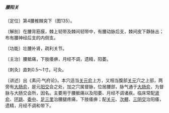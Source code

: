 ##### 腰阳关

〔定位〕第4腰椎棘突下（图135）。

〔解剖〕在腰背筋膜，棘上韧带及棘间韧带中，有腰动脉后支，棘间皮下静脉丛；布有腰神经后支的内侧支。

〔功能〕壮腰补肾，疏利关节。

〔主治〕腰骶痛，下肢痿痹，月经不调，遗精，阳萎。

〔刺灸〕直刺0.5～1寸。可灸。

〔讲述〕出《素问·气府论》。本穴适当[关元俞](https://www.gmzyjc.com/read/zjs/zjs3.1.7-8-0.0.1.3.26.md)上方，又相当腹部[关元](https://www.gmzyjc.com/read/zjs/zjs3.2.1-0.1.1.3.4.md)穴之上部，两旁有[大肠俞](https://www.gmzyjc.com/read/zjs/zjs3.1.7-8-0.0.1.3.25.md)，是元[阳交](https://www.gmzyjc.com/read/zjs/zjs3.1.9-12-0.0.3.3.35.md)会之处，加之穴属督脉，位居腰部，脉气通于[大肠俞](https://www.gmzyjc.com/read/zjs/zjs3.1.7-8-0.0.1.3.25.md)，为督脉与大肠交会所，因名。主要用于腰骶痛以及阳萎、月经不调诸疾。临床常配[肾俞](https://www.gmzyjc.com/read/zjs/zjs3.1.7-8-0.0.1.3.23.md)、[环跳](https://www.gmzyjc.com/read/zjs/zjs3.1.9-12-0.0.3.3.30.md)、[委中](https://www.gmzyjc.com/read/zjs/zjs3.1.7-8-0.0.1.3.40.md)、[足三里](https://www.gmzyjc.com/read/zjs/zjs3.1.1-3-0.1.3.3.36.md)治腰腿疼痛，下肢痿痹；配[关元](https://www.gmzyjc.com/read/zjs/zjs3.2.1-0.1.1.3.4.md)、[次髎](https://www.gmzyjc.com/read/zjs/zjs3.1.7-8-0.0.1.3.32.md)、[三阴交](https://www.gmzyjc.com/read/zjs/zjs3.1.4-6-0.0.1.3.6.md)治阳痿，遗精，月经不调和带下。
